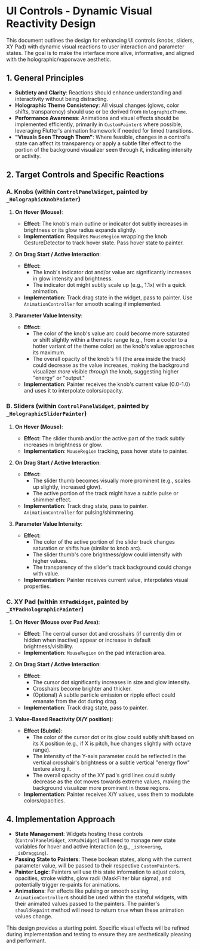 # UI Controls - Dynamic Visual Reactivity Design

This document outlines the design for enhancing UI controls (knobs, sliders, XY Pad) with dynamic visual reactions to user interaction and parameter states. The goal is to make the interface more alive, informative, and aligned with the holographic/vaporwave aesthetic.

## 1. General Principles

-   **Subtlety and Clarity**: Reactions should enhance understanding and interactivity without being distracting.
-   **Holographic Theme Consistency**: All visual changes (glows, color shifts, transparency) should use or be derived from `HolographicTheme`.
-   **Performance Awareness**: Animations and visual effects should be implemented efficiently, primarily in `CustomPainter`s where possible, leveraging Flutter's animation framework if needed for timed transitions.
-   **"Visuals Seen Through Them"**: Where feasible, changes in a control's state can affect its transparency or apply a subtle filter effect to the portion of the background visualizer seen through it, indicating intensity or activity.

## 2. Target Controls and Specific Reactions

### A. Knobs (within `ControlPanelWidget`, painted by `_HolographicKnobPainter`)

1.  **On Hover (Mouse)**:
    -   **Effect**: The knob's main outline or indicator dot subtly increases in brightness or its glow radius expands slightly.
    -   **Implementation**: Requires `MouseRegion` wrapping the knob GestureDetector to track hover state. Pass hover state to painter.

2.  **On Drag Start / Active Interaction**:
    -   **Effect**:
        -   The knob's indicator dot and/or value arc significantly increases in glow intensity and brightness.
        -   The indicator dot might subtly scale up (e.g., 1.1x) with a quick animation.
    -   **Implementation**: Track drag state in the widget, pass to painter. Use `AnimationController` for smooth scaling if implemented.

3.  **Parameter Value Intensity**:
    -   **Effect**:
        -   The color of the knob's value arc could become more saturated or shift slightly within a thematic range (e.g., from a cooler to a hotter variant of the theme color) as the knob's value approaches its maximum.
        -   The overall opacity of the knob's fill (the area inside the track) could decrease as the value increases, making the background visualizer *more* visible *through* the knob, suggesting higher "energy" or "output."
    -   **Implementation**: Painter receives the knob's current value (0.0-1.0) and uses it to interpolate colors/opacity.

### B. Sliders (within `ControlPanelWidget`, painted by `_HolographicSliderPainter`)

1.  **On Hover (Mouse)**:
    -   **Effect**: The slider thumb and/or the active part of the track subtly increases in brightness or glow.
    -   **Implementation**: `MouseRegion` tracking, pass hover state to painter.

2.  **On Drag Start / Active Interaction**:
    -   **Effect**:
        -   The slider thumb becomes visually more prominent (e.g., scales up slightly, increased glow).
        -   The active portion of the track might have a subtle pulse or shimmer effect.
    -   **Implementation**: Track drag state, pass to painter. `AnimationController` for pulsing/shimmering.

3.  **Parameter Value Intensity**:
    -   **Effect**:
        -   The color of the active portion of the slider track changes saturation or shifts hue (similar to knob arc).
        -   The slider thumb's core brightness/glow could intensify with higher values.
        -   The transparency of the slider's track background could change with value.
    -   **Implementation**: Painter receives current value, interpolates visual properties.

### C. XY Pad (within `XYPadWidget`, painted by `_XYPadHolographicPainter`)

1.  **On Hover (Mouse over Pad Area)**:
    -   **Effect**: The central cursor dot and crosshairs (if currently dim or hidden when inactive) appear or increase in default brightness/visibility.
    -   **Implementation**: `MouseRegion` on the pad interaction area.

2.  **On Drag Start / Active Interaction**:
    -   **Effect**:
        -   The cursor dot significantly increases in size and glow intensity.
        -   Crosshairs become brighter and thicker.
        -   (Optional) A subtle particle emission or ripple effect could emanate from the dot during drag.
    -   **Implementation**: Track drag state, pass to painter.

3.  **Value-Based Reactivity (X/Y position)**:
    -   **Effect (Subtle)**:
        -   The color of the cursor dot or its glow could subtly shift based on its X position (e.g., if X is pitch, hue changes slightly with octave range).
        -   The intensity of the Y-axis parameter could be reflected in the vertical crosshair's brightness or a subtle vertical "energy flow" texture along it.
        -   The overall opacity of the XY pad's grid lines could subtly decrease as the dot moves towards extreme values, making the background visualizer more prominent in those regions.
    -   **Implementation**: Painter receives X/Y values, uses them to modulate colors/opacities.

## 4. Implementation Approach

-   **State Management**: Widgets hosting these controls (`ControlPanelWidget`, `XYPadWidget`) will need to manage new state variables for hover and active interaction (e.g., `_isHovering`, `_isDragging`).
-   **Passing State to Painters**: These boolean states, along with the current parameter value, will be passed to their respective `CustomPainter`s.
-   **Painter Logic**: Painters will use this state information to adjust colors, opacities, stroke widths, glow radii (MaskFilter blur sigma), and potentially trigger re-paints for animations.
-   **Animations**: For effects like pulsing or smooth scaling, `AnimationController`s should be used within the stateful widgets, with their animated values passed to the painters. The painter's `shouldRepaint` method will need to return `true` when these animation values change.

This design provides a starting point. Specific visual effects will be refined during implementation and testing to ensure they are aesthetically pleasing and performant.
